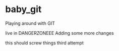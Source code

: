 
# baby_git
Playing around with GIT

live in DANGERZONEEE
Adding some more changes

this should screw things
third attempt



